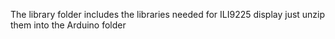 The library folder includes the libraries needed for ILI9225 display
just unzip them into the Arduino folder
